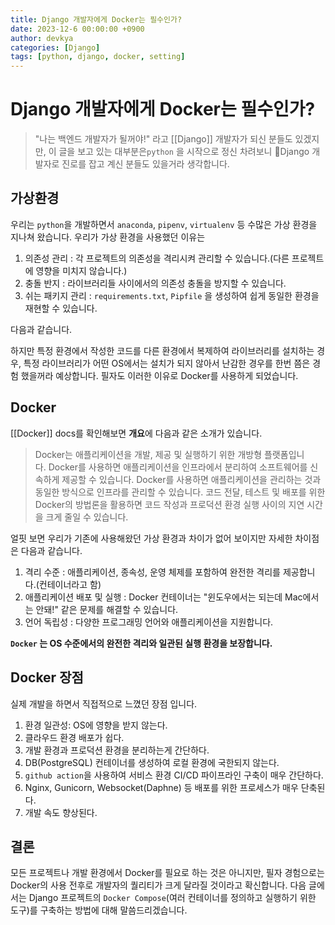 ```yaml
---
title: Django 개발자에게 Docker는 필수인가?
date: 2023-12-6 00:00:00 +0900
author: devkya
categories: [Django]
tags: [python, django, docker, setting]
---
```

# Django 개발자에게 Docker는 필수인가?
>"나는 백엔드 개발자가 될꺼야!" 라고 [[Django]] 개발자가 되신 분들도 있겠지만, 이 글을 보고 있는 대부분은`python` 을 시작으로 정신 차려보니 Django 개발자로 진로를 잡고 계신 분들도 있을거라 생각합니다.

## 가상환경
우리는 `python`을 개발하면서 `anaconda`, `pipenv`, `virtualenv` 등 수많은  가상 환경을 지나쳐 왔습니다. 우리가 가상 환경을 사용했던 이유는 

1. 의존성 관리 : 각 프로젝트의 의존성을 격리시켜 관리할 수 있습니다.(다른 프로젝트에 영향을 미치지 않습니다.)
2. 충돌 반지 : 라이브러리들 사이에서의 의존성 충돌을 방지할 수 있습니다.
3. 쉬는 패키지 관리 : `requirements.txt`, `Pipfile` 을 생성하여 쉽게 동일한 환경을 재현할 수 있습니다.

다음과 같습니다. 

하지만 특정 환경에서 작성한 코드를 다른 환경에서 복제하여 라이브러리를 설치하는 경우, 특정 라이브러리가 어떤 OS에서는 설치가 되지 않아서 난감한 경우를 한번 쯤은 경험 했을꺼라 예상합니다. 필자도 이러한 이유로 Docker를 사용하게 되었습니다.

## Docker
[[Docker]] docs를 확인해보면 **개요**에 다음과 같은 소개가 있습니다.
>Docker는 애플리케이션을 개발, 제공 및 실행하기 위한 개방형 플랫폼입니다. Docker를 사용하면 애플리케이션을 인프라에서 분리하여 소프트웨어를 신속하게 제공할 수 있습니다. Docker를 사용하면 애플리케이션을 관리하는 것과 동일한 방식으로 인프라를 관리할 수 있습니다. 코드 전달, 테스트 및 배포를 위한 Docker의 방법론을 활용하면 코드 작성과 프로덕션 환경 실행 사이의 지연 시간을 크게 줄일 수 있습니다.

얼핏 보면 우리가 기존에 사용해왔던 가상 환경과 차이가 없어 보이지만 자세한 차이점은 다음과 같습니다.

1. 격리 수준 : 애플리케이션, 종속성, 운영 체제를 포함하여 완전한 격리를 제공합니다.(컨테이너라고 함)
2. 애플리케이션 배포 및 실행 : Docker 컨테이너는 "윈도우에서는 되는데 Mac에서는 안돼!" 같은 문제를 해결할 수 있습니다.
3. 언어 독립성 : 다양한 프로그래밍 언어와 애플리케이션을 지원합니다.

**`Docker` 는 OS 수준에서의 완전한 격리와 일관된 실행 환경을 보장합니다.**

## Docker 장점
실제 개발을 하면서 직접적으로 느꼈던 장점 입니다.

1. 환경 일관성: OS에 영향을 받지 않는다.
2. 클라우드 환경 배포가 쉽다.
3. 개발 환경과 프로덕션 환경을 분리하는게 간단하다.
4. DB(PostgreSQL) 컨테이너를 생성하여 로컬 환경에 국한되지 않는다.
5. `github action`을 사용하여 서비스 환경 CI/CD 파이프라인 구축이 매우 간단하다.
6. Nginx, Gunicorn, Websocket(Daphne) 등 배포를 위한 프로세스가 매우 단축된다.
7. 개발 속도 향상된다.

## 결론 
모든 프로젝트나 개발 환경에서 Docker를 필요로 하는 것은 아니지만, 필자 경험으로는 Docker의 사용 전후로 개발자의 퀄리티가 크게 달라질 것이라고 확신합니다. 다음 글에서는 Django 프로젝트의 `Docker Compose`(여러 컨테이너를 정의하고 실행하기 위한 도구)를 구축하는 방법에 대해 말씀드리겠습니다.

